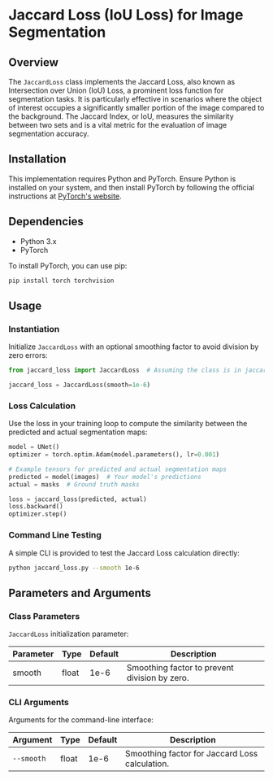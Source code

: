 # Jaccard Loss (IoU Loss) for Image Segmentation

## Overview

The `JaccardLoss` class implements the Jaccard Loss, also known as Intersection over Union (IoU) Loss, a prominent loss function for segmentation tasks. It is particularly effective in scenarios where the object of interest occupies a significantly smaller portion of the image compared to the background. The Jaccard Index, or IoU, measures the similarity between two sets and is a vital metric for the evaluation of image segmentation accuracy.

## Installation

This implementation requires Python and PyTorch. Ensure Python is installed on your system, and then install PyTorch by following the official instructions at [PyTorch's website](https://pytorch.org/get-started/locally/).

## Dependencies

- Python 3.x
- PyTorch

To install PyTorch, you can use pip:

```sh
pip install torch torchvision
```

## Usage

### Instantiation

Initialize `JaccardLoss` with an optional smoothing factor to avoid division by zero errors:

```python
from jaccard_loss import JaccardLoss  # Assuming the class is in jaccard_loss.py

jaccard_loss = JaccardLoss(smooth=1e-6)
```

### Loss Calculation

Use the loss in your training loop to compute the similarity between the predicted and actual segmentation maps:

```python
model = UNet()
optimizer = torch.optim.Adam(model.parameters(), lr=0.001)

# Example tensors for predicted and actual segmentation maps
predicted = model(images)  # Your model's predictions
actual = masks  # Ground truth masks

loss = jaccard_loss(predicted, actual)
loss.backward()
optimizer.step()
```

### Command Line Testing

A simple CLI is provided to test the Jaccard Loss calculation directly:

```sh
python jaccard_loss.py --smooth 1e-6
```

## Parameters and Arguments

### Class Parameters

`JaccardLoss` initialization parameter:

| Parameter | Type  | Default | Description                                   |
| --------- | ----- | ------- | --------------------------------------------- |
| smooth    | float | 1e-6    | Smoothing factor to prevent division by zero. |

### CLI Arguments

Arguments for the command-line interface:

| Argument   | Type  | Default | Description                                    |
| ---------- | ----- | ------- | ---------------------------------------------- |
| `--smooth` | float | 1e-6    | Smoothing factor for Jaccard Loss calculation. |

